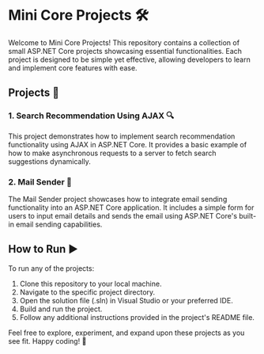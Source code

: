 # Mini Core Projects 🛠️

Welcome to Mini Core Projects! This repository contains a collection of small ASP.NET Core projects showcasing essential functionalities. Each project is designed to be simple yet effective, allowing developers to learn and implement core features with ease.

## Projects 📂

### 1. Search Recommendation Using AJAX 🔍

This project demonstrates how to implement search recommendation functionality using AJAX in ASP.NET Core. It provides a basic example of how to make asynchronous requests to a server to fetch search suggestions dynamically.

### 2. Mail Sender 📧

The Mail Sender project showcases how to integrate email sending functionality into an ASP.NET Core application. It includes a simple form for users to input email details and sends the email using ASP.NET Core's built-in email sending capabilities.

## How to Run ▶️

To run any of the projects:

1. Clone this repository to your local machine.
2. Navigate to the specific project directory.
3. Open the solution file (.sln) in Visual Studio or your preferred IDE.
4. Build and run the project.
5. Follow any additional instructions provided in the project's README file.

Feel free to explore, experiment, and expand upon these projects as you see fit. Happy coding! 🚀
